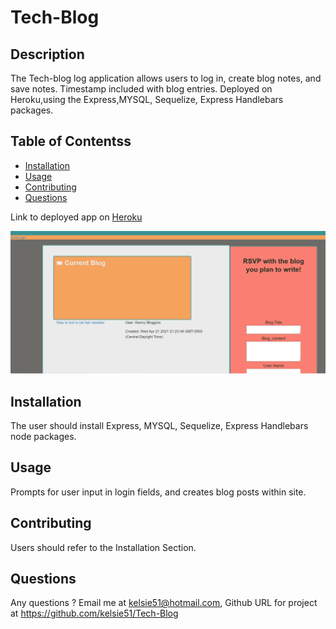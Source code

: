 # Tech-Blog


## Description 
The Tech-blog log application allows users to log in, create blog notes, and save notes. Timestamp included with blog entries. Deployed on Heroku,using the Express,MYSQL, Sequelize, Express Handlebars packages. 
 
## Table of Contentss 
* [Installation](#installation)
* [Usage](#usage)
* [Contributing](#contributing)
* [Questions](#questions)

 Link to deployed app on [Heroku](https://murmuring-springs-96477.herokuapp.com/)

![Screenshot](screen.PNG)

## Installation 
The user should install Express, MYSQL, Sequelize, Express Handlebars node packages. 

## Usage 
Prompts for user input in login fields, and creates blog posts within site.

## Contributing 
Users should refer to the Installation Section. 

## Questions
 Any questions ? Email me at kelsie51@hotmail.com, Github URL for project at https://github.com/kelsie51/Tech-Blog




